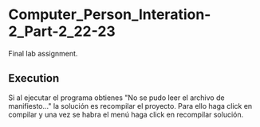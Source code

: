 # Computer_Person_Interation-2_Part-2_22-23

Final lab assignment.

## Execution

Si al ejecutar el programa obtienes "No se pudo leer el archivo de manifiesto..." la solución es recompilar el proyecto. 
Para ello haga click en compilar y una vez se habra el menú haga click en recompilar solución.

